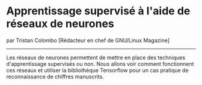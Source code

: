 # Apprentissage supervisé à l'aide de réseaux de neurones
par Tristan Colombo [Rédacteur en chef de GNU/Linux Magazine]

---

Les réseaux de neurones permettent de mettre en place des techniques d'apprentissage supervisés ou non. Nous allons voir comment fonctionnent ces réseaux et utiliser la bibliothèque Tensorflow pour un cas pratique de reconnaissance de chiffres manuscrits.
